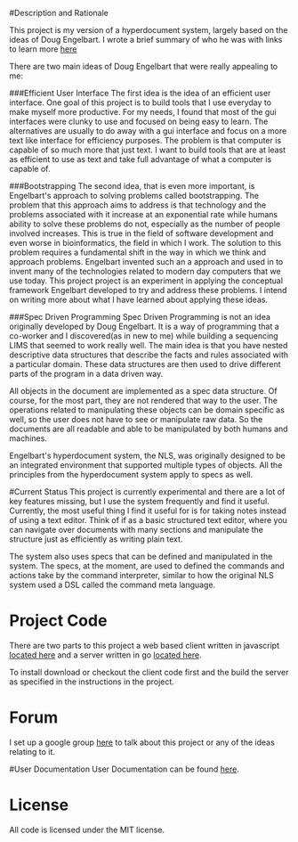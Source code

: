 #Description and Rationale

This project is my version of a hyperdocument system, largely based on the ideas of Doug Engelbart. I wrote a brief summary of who he was with links to learn more [here](https://github.com/smarks159/hyperdocument-system-wiki/wiki/DougEngelbartIntro)

There are two main ideas of Doug Engelbart that were really appealing to me:

###Efficient User Interface
The first idea is the idea of an efficient user interface. One goal of this project is to build tools that I use everyday to make myself more productive. For my needs, I found that most of the gui interfaces were clunky to use and focused on being easy to learn. The alternatives are usually to do away with a gui interface and focus on a more text like interface for efficiency purposes. The problem is that computer is capable of so much more that just text.  I want to build tools that are at least as efficient to use as text and take full advantage of what a computer is capable of.

###Bootstrapping
The second idea, that is even more important, is Engelbart's approach to solving problems called bootstrapping. The problem that this approach aims to address is that technology and the problems associated with it increase at an exponential rate while humans ability to solve these problems do not, especially as the number of people involved increases. This is true in the field of software development and even worse in bioinformatics, the field in which I work. The solution to this problem requires a fundamental shift in the way in which we think and approach problems. Engelbart invented such an a approach and used in to invent many of the technologies related to modern day computers that we use today. This project project is an experiment in applying the conceptual framework Engelbart developed to try and address these problems. I intend on writing more about what I have learned about applying these ideas.

###Spec Driven Programming
Spec Driven Programming is not an idea originally developed by Doug Engelbart. It is a way of programming that a co-worker and I discovered(as in new to me) while building a sequencing LIMS that seemed to work really well. The main idea is that you have nested descriptive data structures that describe the facts and rules associated with a particular domain. These data structures are then used to drive different parts of the program in a data driven way.

All objects in the document are implemented as a spec data structure. Of course, for the most part, they are not rendered that way to the user. The operations related to manipulating these objects can be domain specific as well, so the user does not have to see or manipulate raw data. So the documents are all readable and able to be manipulated by both humans and machines.

Engelbart's hyperdocument system, the NLS, was originally designed to be an integrated environment that supported multiple types of objects. All the principles from the hyperdocument system apply to specs as well.
 

#Current Status
This project is currently experimental and there are a lot of key features missing, but I use the system frequently and find it useful. Currently, the most useful thing I find it useful for is for taking notes instead of using a text editor. Think of if as a basic structured text editor, where you can navigate over documents with many sections and manipulate the structure just as efficiently as writing plain text.

The system also uses specs that can be defined and manipulated in the system. The specs, at the moment, are used to defined the commands and actions take by the command interpreter, similar to how the original NLS system used a DSL called the command meta language.

# Project Code
There are two parts to this project a web based client written in javascript [located here](https://github.com/smarks159/hyperdocument-system-js-client) and a server written in go [located here](https://github.com/smarks159/hyperdocument-system-go-server). 

To install download or checkout the client code first and the build the server as specified in the instructions in the project.

# Forum
I set up a google group [here](https://groups.google.com/forum/#!forum/hyperdocumentsystem) to talk about this project or any of the ideas relating to it.

#User Documentation
User Documentation can be found [here](https://github.com/smarks159/hyperdocument-system-wiki/wiki/userdocs_toc).

# License
All code is licensed under the MIT license.
